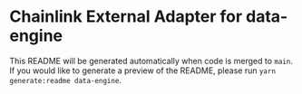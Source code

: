 # Chainlink External Adapter for data-engine

This README will be generated automatically when code is merged to `main`. If you would like to generate a preview of the README, please run `yarn generate:readme data-engine`.
